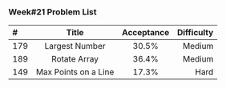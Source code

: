 ###       Week#21 Problem List

| #  | Title  | Acceptance | Difficulty
| :------------ |:---------------:| :-----:| -----:|
| 179     | Largest Number |  30.5% | Medium  |
| 189     | Rotate Array | 36.4% | Medium  |
| 149    | Max Points on a Line | 17.3% | Hard |

